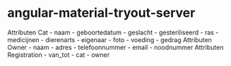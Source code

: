 # angular-material-tryout-server

Attributen Cat
    - naam
    - geboortedatum
    - geslacht
    - gesteriliseerd
    - ras
    - medicijnen
    - dierenarts
    - eigenaar
    - foto
    - voeding
    - gedrag
Attributen Owner
    - naam
    - adres
    - telefoonnummer
    - email
    - noodnummer
Attributen Registration
    - van_tot
    - cat
    - owner